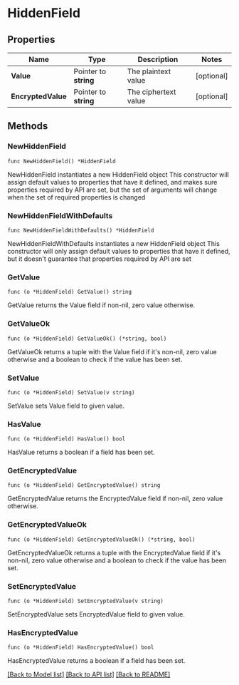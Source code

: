 # HiddenField

## Properties

Name | Type | Description | Notes
------------ | ------------- | ------------- | -------------
**Value** | Pointer to **string** | The plaintext value | [optional] 
**EncryptedValue** | Pointer to **string** | The ciphertext value | [optional] 

## Methods

### NewHiddenField

`func NewHiddenField() *HiddenField`

NewHiddenField instantiates a new HiddenField object
This constructor will assign default values to properties that have it defined,
and makes sure properties required by API are set, but the set of arguments
will change when the set of required properties is changed

### NewHiddenFieldWithDefaults

`func NewHiddenFieldWithDefaults() *HiddenField`

NewHiddenFieldWithDefaults instantiates a new HiddenField object
This constructor will only assign default values to properties that have it defined,
but it doesn't guarantee that properties required by API are set

### GetValue

`func (o *HiddenField) GetValue() string`

GetValue returns the Value field if non-nil, zero value otherwise.

### GetValueOk

`func (o *HiddenField) GetValueOk() (*string, bool)`

GetValueOk returns a tuple with the Value field if it's non-nil, zero value otherwise
and a boolean to check if the value has been set.

### SetValue

`func (o *HiddenField) SetValue(v string)`

SetValue sets Value field to given value.

### HasValue

`func (o *HiddenField) HasValue() bool`

HasValue returns a boolean if a field has been set.

### GetEncryptedValue

`func (o *HiddenField) GetEncryptedValue() string`

GetEncryptedValue returns the EncryptedValue field if non-nil, zero value otherwise.

### GetEncryptedValueOk

`func (o *HiddenField) GetEncryptedValueOk() (*string, bool)`

GetEncryptedValueOk returns a tuple with the EncryptedValue field if it's non-nil, zero value otherwise
and a boolean to check if the value has been set.

### SetEncryptedValue

`func (o *HiddenField) SetEncryptedValue(v string)`

SetEncryptedValue sets EncryptedValue field to given value.

### HasEncryptedValue

`func (o *HiddenField) HasEncryptedValue() bool`

HasEncryptedValue returns a boolean if a field has been set.


[[Back to Model list]](../README.md#documentation-for-models) [[Back to API list]](../README.md#documentation-for-api-endpoints) [[Back to README]](../README.md)


